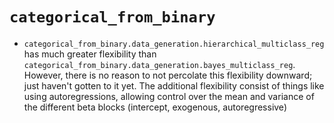 
# `categorical_from_binary`

* `categorical_from_binary.data_generation.hierarchical_multiclass_reg` has much greater flexibility
than `categorical_from_binary.data_generation.bayes_multiclass_reg`.  However, there is no reason to not percolate
this flexibility downward; just haven't gotten to it yet.  The additional flexibility consist of things like
using autoregressions, allowing control over the mean and variance of the different beta blocks (intercept, 
exogenous, autoregressive)

